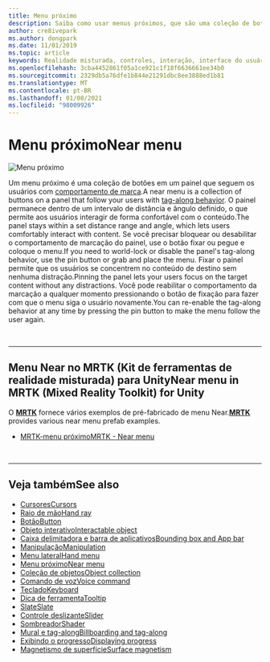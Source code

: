 ```yaml
---
title: Menu próximo
description: Saiba como usar menus próximos, que são uma coleção de botões em um painel que seguem o comportamento de marca em um ambiente de realidade misturada.
author: cre8ivepark
ms.author: dongpark
ms.date: 11/01/2019
ms.topic: article
keywords: Realidade misturada, controles, interação, interface do usuário, UX, menu, headset de realidade misturada, headset de realidade misturada do Windows, headset de realidade virtual, HoloLens, MRTK, kit de ferramentas de realidade misturada
ms.openlocfilehash: 3cba4452861f05a1ce921c1f18f6636661ee34b0
ms.sourcegitcommit: 2329db5a76dfe1b844e21291dbc8ee3888ed1b81
ms.translationtype: MT
ms.contentlocale: pt-BR
ms.lasthandoff: 01/08/2021
ms.locfileid: "98009926"
---
```

# <a name="near-menu"></a><span data-ttu-id="947e8-104">Menu próximo</span><span class="sxs-lookup"><span data-stu-id="947e8-104">Near menu</span></span>

![Menu próximo](images/UX_Hero_NearMenu.jpg)

<span data-ttu-id="947e8-106">Um menu próximo é uma coleção de botões em um painel que seguem os usuários com [comportamento de marca](billboarding-and-tag-along.md#what-is-a-tag-along).</span><span class="sxs-lookup"><span data-stu-id="947e8-106">A near menu is a collection of buttons on a panel that follow your users with [tag-along behavior](billboarding-and-tag-along.md#what-is-a-tag-along).</span></span> <span data-ttu-id="947e8-107">O painel permanece dentro de um intervalo de distância e ângulo definido, o que permite aos usuários interagir de forma confortável com o conteúdo.</span><span class="sxs-lookup"><span data-stu-id="947e8-107">The panel stays within a set distance range and angle, which lets users comfortably interact with content.</span></span> <span data-ttu-id="947e8-108">Se você precisar bloquear ou desabilitar o comportamento de marcação do painel, use o botão fixar ou pegue e coloque o menu.</span><span class="sxs-lookup"><span data-stu-id="947e8-108">If you need to world-lock or disable the panel's tag-along behavior, use the pin button or grab and place the menu.</span></span> <span data-ttu-id="947e8-109">Fixar o painel permite que os usuários se concentrem no conteúdo de destino sem nenhuma distração.</span><span class="sxs-lookup"><span data-stu-id="947e8-109">Pinning the panel lets your users focus on the target content without any distractions.</span></span> <span data-ttu-id="947e8-110">Você pode reabilitar o comportamento da marcação a qualquer momento pressionando o botão de fixação para fazer com que o menu siga o usuário novamente.</span><span class="sxs-lookup"><span data-stu-id="947e8-110">You can re-enable the tag-along behavior at any time by pressing the pin button to make the menu follow the user again.</span></span>

<br>

---

## <a name="near-menu-in-mrtk-mixed-reality-toolkit-for-unity"></a><span data-ttu-id="947e8-111">Menu Near no MRTK (Kit de ferramentas de realidade misturada) para Unity</span><span class="sxs-lookup"><span data-stu-id="947e8-111">Near menu in MRTK (Mixed Reality Toolkit) for Unity</span></span>
<span data-ttu-id="947e8-112">O **[MRTK](https://github.com/Microsoft/MixedRealityToolkit-Unity)** fornece vários exemplos de pré-fabricado de menu Near.</span><span class="sxs-lookup"><span data-stu-id="947e8-112">**[MRTK](https://github.com/Microsoft/MixedRealityToolkit-Unity)** provides various near menu prefab examples.</span></span>

* [<span data-ttu-id="947e8-113">MRTK-menu próximo</span><span class="sxs-lookup"><span data-stu-id="947e8-113">MRTK - Near menu</span></span>](https://microsoft.github.io/MixedRealityToolkit-Unity/Documentation/README_NearMenu.html)

<br>

---

## <a name="see-also"></a><span data-ttu-id="947e8-114">Veja também</span><span class="sxs-lookup"><span data-stu-id="947e8-114">See also</span></span>

* [<span data-ttu-id="947e8-115">Cursores</span><span class="sxs-lookup"><span data-stu-id="947e8-115">Cursors</span></span>](cursors.md)
* [<span data-ttu-id="947e8-116">Raio de mão</span><span class="sxs-lookup"><span data-stu-id="947e8-116">Hand ray</span></span>](point-and-commit.md)
* [<span data-ttu-id="947e8-117">Botão</span><span class="sxs-lookup"><span data-stu-id="947e8-117">Button</span></span>](button.md)
* [<span data-ttu-id="947e8-118">Objeto interativo</span><span class="sxs-lookup"><span data-stu-id="947e8-118">Interactable object</span></span>](interactable-object.md)
* [<span data-ttu-id="947e8-119">Caixa delimitadora e barra de aplicativos</span><span class="sxs-lookup"><span data-stu-id="947e8-119">Bounding box and App bar</span></span>](app-bar-and-bounding-box.md)
* [<span data-ttu-id="947e8-120">Manipulação</span><span class="sxs-lookup"><span data-stu-id="947e8-120">Manipulation</span></span>](direct-manipulation.md)
* [<span data-ttu-id="947e8-121">Menu lateral</span><span class="sxs-lookup"><span data-stu-id="947e8-121">Hand menu</span></span>](hand-menu.md)
* [<span data-ttu-id="947e8-122">Menu próximo</span><span class="sxs-lookup"><span data-stu-id="947e8-122">Near menu</span></span>](near-menu.md)
* [<span data-ttu-id="947e8-123">Coleção de objetos</span><span class="sxs-lookup"><span data-stu-id="947e8-123">Object collection</span></span>](object-collection.md)
* [<span data-ttu-id="947e8-124">Comando de voz</span><span class="sxs-lookup"><span data-stu-id="947e8-124">Voice command</span></span>](voice-input.md)
* [<span data-ttu-id="947e8-125">Teclado</span><span class="sxs-lookup"><span data-stu-id="947e8-125">Keyboard</span></span>](keyboard.md)
* [<span data-ttu-id="947e8-126">Dica de ferramenta</span><span class="sxs-lookup"><span data-stu-id="947e8-126">Tooltip</span></span>](tooltip.md)
* [<span data-ttu-id="947e8-127">Slate</span><span class="sxs-lookup"><span data-stu-id="947e8-127">Slate</span></span>](slate.md)
* [<span data-ttu-id="947e8-128">Controle deslizante</span><span class="sxs-lookup"><span data-stu-id="947e8-128">Slider</span></span>](slider.md)
* [<span data-ttu-id="947e8-129">Sombreador</span><span class="sxs-lookup"><span data-stu-id="947e8-129">Shader</span></span>](shader.md)
* [<span data-ttu-id="947e8-130">Mural e tag-along</span><span class="sxs-lookup"><span data-stu-id="947e8-130">Billboarding and tag-along</span></span>](billboarding-and-tag-along.md)
* [<span data-ttu-id="947e8-131">Exibindo o progresso</span><span class="sxs-lookup"><span data-stu-id="947e8-131">Displaying progress</span></span>](progress.md)
* [<span data-ttu-id="947e8-132">Magnetismo de superfície</span><span class="sxs-lookup"><span data-stu-id="947e8-132">Surface magnetism</span></span>](surface-magnetism.md)
